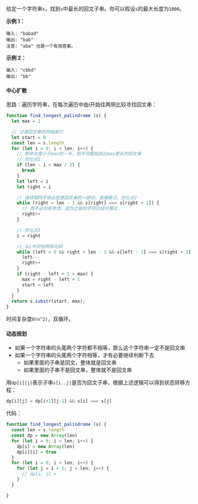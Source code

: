 给定一个字符串`s`，找到`s`中最长的回文子串。你可以假设`s`的最大长度为`1000`。

**示例 1：**
```
输入: "babad"
输出: "bab"
注意: "aba" 也是一个有效答案。
```

**示例 2：**
```
输入: "cbbd"
输出: "bb"
```

#### 中心扩散
思路：遍历字符串，在每次遍历中由i开始往两侧比较寻找回文串：

```js
function find_longest_palindrome (s) {
  let max = 1

  // 记录回文串的开始索引
  let start = 0
  const len = s.length
  for (let i = 0; i < len; i++) {
    // 剩余长度小于max的一半，则不可能找到比max更长的回文串
    // 优化点1
    if (len - i < max / 2) {
      break
    }
    let left = i
    let right = i

    // 连续相同字母必定是回文串的一部分，直接跳过，优化点2
    while (right < len - 1 && s[right] === s[right + 1]) {
      // 而不必向前考虑，因为之前的字符已经计算过
      right++	            
    }

    // 优化点3
    i = right

    // 从i中间往两侧比较
    while (left > 0 && right < len - 1 && s[left - 1] === s[right + 1]) {
      left--
      right++
    }
    if (right - left + 1 > max) {
      max = right - left + 1
      start = left
    }
  }
  return s.substr(start, max);
}
```

时间复杂度`O(n^2)`，双循环。

#### 动态规划
- 如果一个字符串的头尾两个字符都不相等，那么这个字符串一定不是回文串
- 如果一个字符串的头尾两个字符相等，才有必要继续判断下去
  - 如果里面的子串是回文，整体就是回文串
  - 如果里面的子串不是回文串，整体就不是回文串

用`dp[i][j]`表示子串`s[i..j]`是否为回文子串，根据上述逻辑可以得到状态转移方程：

```js
dp[i][j] = dp[i+1][j-1] && s[i] === s[j]
```

代码：

```js
function find_longest_palindrome (s) {
  const len = s.length
  const dp = new Array(len)
  for (let i = 0; i < len; i++) {
    dp[i] = new Array(len)
    dp[i][i] = true
  }
  for (let i = 0; i < len; i++) {
    for (let j = i + 1; j < len; j++) {
      // dp[i, j] = 
    }
  }

}
```
